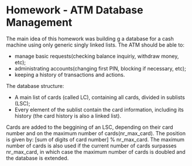 # Homework - ATM Database Management #

The main idea of this homework was building g a database for a cash machine using only generic singly linked lists. The ATM should be able to:
  * manage basic requests(checking balance inquiriy, withdraw money, etc);
  * administrating accounts(changing first PIN, blocking if necessary, etc);
  * keeping a history of transactions and actions.

The database structure: 
* A main list of cards (called LC), containing all cards, divided in sublists (LSC);
* Every element of the sublist contain the card information, including its history
(the card history is also a linked list).

Cards are added to the beggining of an LSC, depending on their card number and on the maximum number of cards(nr_max_card). The position is given by:  [sum of digits of card number] % nr_max_card. The maximum number of cards is also used if the current number of cards surpasses nr_max_card, in which case the maximum number of cards is doubled and the database is extended.
